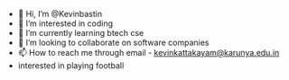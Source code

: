 - 👋 Hi, I’m @Kevinbastin
- 👀 I’m interested in coding
- 🌱 I’m currently learning btech cse
- 💞️ I’m looking to collaborate on software companies
- 📫 How to reach me through email - kevinkattakayam@karunya.edu.in
-  interested in playing football

